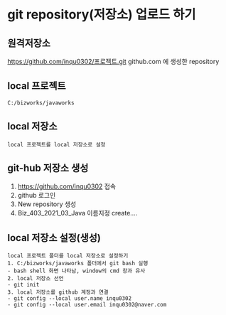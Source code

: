 # git repository(저장소) 업로드 하기
## 원격저장소
 https://github.com/inqu0302/프로젝트.git
 github.com 에 생성한 repository

## local 프로젝트
	C:/bizworks/javaworks

## local 저장소
	local 프로젝트를 local 저장소로 설정

## git-hub 저장소 생성
1. https://github.com/inqu0302 접속
2. github 로그인
3. New repository 생성
4. Biz_403_2021_03_Java 이름지정 create....

## local 저장소 설정(생성)
	local 프로젝트 폴더를 local 저장소로 설정하기
	1. C:/bizworks/javaworks 폴더에서 git bash 실행
	- bash shell 화면 나타남, window의 cmd 창과 유사
	2. local 저장소 선언
	- git init
	3. local 저장소를 github 계정과 연결
	- git config --local user.name inqu0302
	- git config --local user.email inqu0302@naver.com

